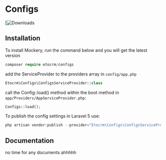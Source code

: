 Configs
=======

[![Downloads](https://packagist.org/packages/etocrm/configs)


## Installation

To install Mockery, run the command below and you will get the latest
version

```php
composer require etocrm/configs
```

add the ServiceProvider to the providers array in `config/app.php`
```php
Etocrm\Configs\ConfigsServiceProvider::class
```

call the Config::load() method within the boot method in `app/Providers/AppServiceProvider.php`:
```php
Configs::load();
```

To publish the config settings in Laravel 5 use:

```php
php artisan vendor:publish --provider="Etocrm\Configs\ConfigsServiceProvider"
```


## Documentation

no time for any documents ahhhhh
